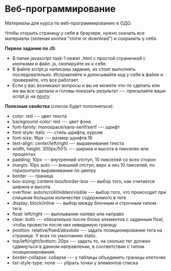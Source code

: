 # Веб-программирование
Материалы для курса по веб-программированию в ОДО.

Чтобы открыть страницу у себя в браузере, нужно скачать все материалы (зеленая кнопка "clone or download") и сохранить у себя.

**Первое задание по JS**:
* В папке javascript-task-1 лежит .html c простой страничкой с кнопками и файл .js, скопируйте их к себе.
* В файле script.js написаны задания, их стоит выполнять последовательно. Исправляйте и дописывайте код у себя в файле и проверяйте, что все работает.
* Если у вас возникают вопросы и вы не можете что-то сделать или же вы все сделали и готовы показать результат --- присылайте ваши script.js на [почту](mailto:msicar.ot.on.yas@gmail.com)

**Полезные свойства** (список будет пополняться):
* color: red --- цвет текста
* background-color: red --- цвет фона
* font-family: monospace/sans-serif/serif --- шрифт
* font-style: italic --- стиль шрифта, курсив
* font-size: 16px --- размер шрифта 16
* text-align: center/left/right --- выравнивание текста
* width, height: 300px/50% --- ширина и высота в пикселях или процентах
* padding: 10px --- внутренний отступ, 10 пикселей со всех сторон
* margin: 10px auto --- внешний отступ, верх и низ 10 пикселей, по горизонтали выравнивание по центру
* border --- граница
* box-sizing: content-box/border-box --- выбор того, как считается ширина и высота
* overflow: auto/scroll/hidden/visible --- выбор того, что происходит при слишком большом количестве содержимого в теге
* display: block/inline --- выбор между блочным и строчным типом тега
* float: left/right --- выплывание налево или направо
* clear: both --- обязательно после блока элементов с заданным float, чтобы провести после них невидимую границу
* position: relative/fixed/absolute --- задать позиционирование тега на странице. У всех по умолчанию static.
* top/left/right/bottom: 20px --- задать то, на сколько тег должен сдвинуться в данном направлении, в соответствии с типом позиционирования.
* border-collapse: collapse --- у таблицы объединить границы клеточек
* list-style-type: none --- убрать точки у элементов списка
